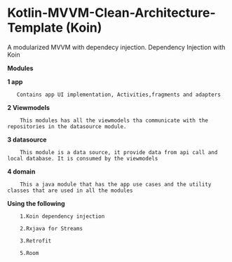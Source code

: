 # Kotlin-MVVM-Clean-Architecture-Template (Koin)
A modularized MVVM with dependecy injection. Dependency Injection with Koin

**Modules**
  
  **1 app**
  
       Contains app UI implementation, Activities,fragments and adapters
  
  **2 Viewmodels**
  
        This modules has all the viewmodels tha communicate with the repositories in the datasource module.
  
  **3 datasource**
  
        This module is a data source, it provide data from api call and local database. It is consumed by the viewmodels
  
  **4 domain**
  
        This a java module that has the app use cases and the utility classes that are used in all the modules


**Using the following**

        1.Koin dependency injection

        2.Rxjava for Streams

        3.Retrofit

        5.Room 
